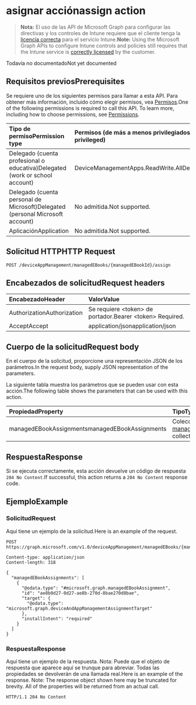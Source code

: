 # <a name="assign-action"></a><span data-ttu-id="a7ad1-101">asignar acción</span><span class="sxs-lookup"><span data-stu-id="a7ad1-101">assign action</span></span>

> <span data-ttu-id="a7ad1-102">**Nota:** El uso de las API de Microsoft Graph para configurar las directivas y los controles de Intune requiere que el cliente tenga la [licencia correcta](https://go.microsoft.com/fwlink/?linkid=839381) para el servicio Intune.</span><span class="sxs-lookup"><span data-stu-id="a7ad1-102">**Note:** Using the Microsoft Graph APIs to configure Intune controls and policies still requires that the Intune service is [correctly licensed](https://go.microsoft.com/fwlink/?linkid=839381) by the customer.</span></span>

<span data-ttu-id="a7ad1-103">Todavía no documentado</span><span class="sxs-lookup"><span data-stu-id="a7ad1-103">Not yet documented</span></span>
## <a name="prerequisites"></a><span data-ttu-id="a7ad1-104">Requisitos previos</span><span class="sxs-lookup"><span data-stu-id="a7ad1-104">Prerequisites</span></span>
<span data-ttu-id="a7ad1-p101">Se requiere uno de los siguientes permisos para llamar a esta API. Para obtener más información, incluido cómo elegir permisos, vea [Permisos](../../../concepts/permissions_reference.md).</span><span class="sxs-lookup"><span data-stu-id="a7ad1-p101">One of the following permissions is required to call this API. To learn more, including how to choose permissions, see [Permissions](../../../concepts/permissions_reference.md).</span></span>

|<span data-ttu-id="a7ad1-107">Tipo de permiso</span><span class="sxs-lookup"><span data-stu-id="a7ad1-107">Permission type</span></span>|<span data-ttu-id="a7ad1-108">Permisos (de más a menos privilegiados)</span><span class="sxs-lookup"><span data-stu-id="a7ad1-108">Permissions (from most to least privileged)</span></span>|
|:---|:---|
|<span data-ttu-id="a7ad1-109">Delegado (cuenta profesional o educativa)</span><span class="sxs-lookup"><span data-stu-id="a7ad1-109">Delegated (work or school account)</span></span>|<span data-ttu-id="a7ad1-110">DeviceManagementApps.ReadWrite.All</span><span class="sxs-lookup"><span data-stu-id="a7ad1-110">DeviceManagementApps.ReadWrite.All</span></span>|
|<span data-ttu-id="a7ad1-111">Delegado (cuenta personal de Microsoft)</span><span class="sxs-lookup"><span data-stu-id="a7ad1-111">Delegated (personal Microsoft account)</span></span>|<span data-ttu-id="a7ad1-112">No admitida.</span><span class="sxs-lookup"><span data-stu-id="a7ad1-112">Not supported.</span></span>|
|<span data-ttu-id="a7ad1-113">Aplicación</span><span class="sxs-lookup"><span data-stu-id="a7ad1-113">Application</span></span>|<span data-ttu-id="a7ad1-114">No admitida.</span><span class="sxs-lookup"><span data-stu-id="a7ad1-114">Not supported.</span></span>|

## <a name="http-request"></a><span data-ttu-id="a7ad1-115">Solicitud HTTP</span><span class="sxs-lookup"><span data-stu-id="a7ad1-115">HTTP Request</span></span>
<!-- {
  "blockType": "ignored"
}
-->
``` http
POST /deviceAppManagement/managedEBooks/{managedEBookId}/assign
```

## <a name="request-headers"></a><span data-ttu-id="a7ad1-116">Encabezados de solicitud</span><span class="sxs-lookup"><span data-stu-id="a7ad1-116">Request headers</span></span>
|<span data-ttu-id="a7ad1-117">Encabezado</span><span class="sxs-lookup"><span data-stu-id="a7ad1-117">Header</span></span>|<span data-ttu-id="a7ad1-118">Valor</span><span class="sxs-lookup"><span data-stu-id="a7ad1-118">Value</span></span>|
|:---|:---|
|<span data-ttu-id="a7ad1-119">Authorization</span><span class="sxs-lookup"><span data-stu-id="a7ad1-119">Authorization</span></span>|<span data-ttu-id="a7ad1-120">Se requiere &lt;token&gt; de portador.</span><span class="sxs-lookup"><span data-stu-id="a7ad1-120">Bearer &lt;token&gt; Required.</span></span>|
|<span data-ttu-id="a7ad1-121">Accept</span><span class="sxs-lookup"><span data-stu-id="a7ad1-121">Accept</span></span>|<span data-ttu-id="a7ad1-122">application/json</span><span class="sxs-lookup"><span data-stu-id="a7ad1-122">application/json</span></span>|

## <a name="request-body"></a><span data-ttu-id="a7ad1-123">Cuerpo de la solicitud</span><span class="sxs-lookup"><span data-stu-id="a7ad1-123">Request body</span></span>
<span data-ttu-id="a7ad1-124">En el cuerpo de la solicitud, proporcione una representación JSON de los parámetros.</span><span class="sxs-lookup"><span data-stu-id="a7ad1-124">In the request body, supply JSON representation of the parameters.</span></span>

<span data-ttu-id="a7ad1-125">La siguiente tabla muestra los parámetros que se pueden usar con esta acción.</span><span class="sxs-lookup"><span data-stu-id="a7ad1-125">The following table shows the parameters that can be used with this action.</span></span>

|<span data-ttu-id="a7ad1-126">Propiedad</span><span class="sxs-lookup"><span data-stu-id="a7ad1-126">Property</span></span>|<span data-ttu-id="a7ad1-127">Tipo</span><span class="sxs-lookup"><span data-stu-id="a7ad1-127">Type</span></span>|<span data-ttu-id="a7ad1-128">Descripción</span><span class="sxs-lookup"><span data-stu-id="a7ad1-128">Description</span></span>|
|:---|:---|:---|
|<span data-ttu-id="a7ad1-129">managedEBookAssignments</span><span class="sxs-lookup"><span data-stu-id="a7ad1-129">managedEBookAssignments</span></span>|<span data-ttu-id="a7ad1-130">Colección [managedEBookAssignment](../resources/intune_books_managedebookassignment.md)</span><span class="sxs-lookup"><span data-stu-id="a7ad1-130">[managedEBookAssignment](../resources/intune_books_managedebookassignment.md) collection</span></span>|<span data-ttu-id="a7ad1-131">Todavía no documentado</span><span class="sxs-lookup"><span data-stu-id="a7ad1-131">Not yet documented</span></span>|



## <a name="response"></a><span data-ttu-id="a7ad1-132">Respuesta</span><span class="sxs-lookup"><span data-stu-id="a7ad1-132">Response</span></span>
<span data-ttu-id="a7ad1-133">Si se ejecuta correctamente, esta acción devuelve un código de respuesta `204 No Content`.</span><span class="sxs-lookup"><span data-stu-id="a7ad1-133">If successful, this action returns a `204 No Content` response code.</span></span>

## <a name="example"></a><span data-ttu-id="a7ad1-134">Ejemplo</span><span class="sxs-lookup"><span data-stu-id="a7ad1-134">Example</span></span>
### <a name="request"></a><span data-ttu-id="a7ad1-135">Solicitud</span><span class="sxs-lookup"><span data-stu-id="a7ad1-135">Request</span></span>
<span data-ttu-id="a7ad1-136">Aquí tiene un ejemplo de la solicitud.</span><span class="sxs-lookup"><span data-stu-id="a7ad1-136">Here is an example of the request.</span></span>
``` http
POST https://graph.microsoft.com/v1.0/deviceAppManagement/managedEBooks/{managedEBookId}/assign

Content-type: application/json
Content-length: 318

{
  "managedEBookAssignments": [
    {
      "@odata.type": "#microsoft.graph.managedEBookAssignment",
      "id": "ae8b0d27-0d27-ae8b-270d-8bae270d8bae",
      "target": {
        "@odata.type": "microsoft.graph.deviceAndAppManagementAssignmentTarget"
      },
      "installIntent": "required"
    }
  ]
}
```

### <a name="response"></a><span data-ttu-id="a7ad1-137">Respuesta</span><span class="sxs-lookup"><span data-stu-id="a7ad1-137">Response</span></span>
<span data-ttu-id="a7ad1-p102">Aquí tiene un ejemplo de la respuesta. Nota: Puede que el objeto de respuesta que aparece aquí se trunque para abreviar. Todas las propiedades se devolverán de una llamada real.</span><span class="sxs-lookup"><span data-stu-id="a7ad1-p102">Here is an example of the response. Note: The response object shown here may be truncated for brevity. All of the properties will be returned from an actual call.</span></span>
``` http
HTTP/1.1 204 No Content
```








